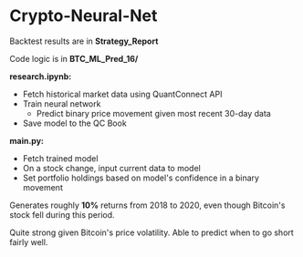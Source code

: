 # Crypto-Neural-Net

Backtest results are in **Strategy_Report**

Code logic is in **BTC_ML_Pred_16/**

**research.ipynb:**
- Fetch historical market data using QuantConnect API
- Train neural network
  -  Predict binary price movement given most recent 30-day data
- Save model to the QC Book


**main.py:**
- Fetch trained model
- On a stock change, input current data to model
- Set portfolio holdings based on model's confidence in a binary movement

Generates roughly **10%** returns from 2018 to 2020, even though Bitcoin's stock fell during this period.

Quite strong given Bitcoin's price volatility. Able to predict when to go short fairly well.

